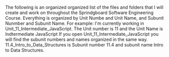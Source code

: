 The following is an organized organized list of the files and folders that I will create and work on throughout the Sprindgboard Software Engineering Course. Everything is organized by Unit Numbe and Unit Name, and Subunit Nunmber and Subunit Name. For example:
I'm currently working in Unit_11_Intermediate_JavaScript. The Unit number is 11 and the Unit Name is Indtermediate JavaScript
If you open Unit_11_Intermediate_JavaScript you will find the subunit numbers and names organized in the same way.
11.4_Intro_to_Data_Structures is Subunit number 11.4 and subunit name Intro to Data Structures.
